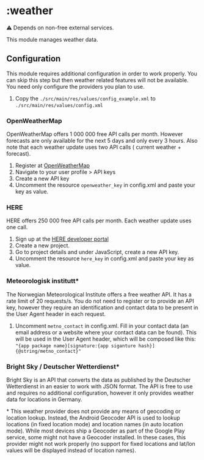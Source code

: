 # :weather

⚠️ Depends on non-free external services.

This module manages weather data.

## Configuration

This module requires additional configuration in order to work properly. You can skip this step but
then weather related features will not be available. You need only configure the providers you plan
to use.

1. Copy the `./src/main/res/values/config_example.xml` to `./src/main/res/values/config.xml`

### OpenWeatherMap

OpenWeatherMap offers 1 000 000 free API calls per month. However forecasts are only available for
the next 5 days and only every 3 hours. Also note that each weather update uses two API calls (
current weather + forecast).

1. Register at [OpenWeatherMap](https://openweathermap.org/)
2. Navigate to your user profile > API keys
3. Create a new API key
4. Uncomment the resource `openweather_key` in config.xml and paste your key as value.

### HERE

HERE offers 250 000 free API calls per month. Each weather update uses one call.

1. Sign up at the [HERE developer portal](https://developer.here.com/)
2. Create a new project.
3. Go to project details and under JavaScript, create a new API key.
4. Uncomment the resource `here_key` in config.xml and paste your key as value.

### Meteorologisk institutt\*

The Norwegian Meteorological Institute offers a free weather API. It has a rate limit of 20
requests/s. You do not need to register or to provide an API key, however they require an
identification and contact data to be present in the User Agent header in each request.

1. Uncomment `metno_contact` in config.xml. Fill in your contact data (an email address or a website
   where your contact data can be found). This will be used in the User Agent header, which will be
   composed like
   this: `"{app package name}[signature:{app siganture hash}] {@string/metno_contact}"`

### Bright Sky / Deutscher Wetterdienst\*

Bright Sky is an API that converts the data as published by the Deutscher Wetterdienst in an easier
to work with JSON format. The API is free to use and requires no additional configuration, however
it only provides weather data for locations in Germany.

\* This weather provider does not provide any means of geocoding or location lookup. Instead, the
Android Geocoder API is used to lookup locations (in fixed location mode) and location names (in
auto location mode). While most devices ship a Geocoder as part of the Google Play service, some
might not have a Geocoder installed. In these cases, this provider might not work properly (no
support for fixed locations and lat/lon values will be displayed instead of location names).